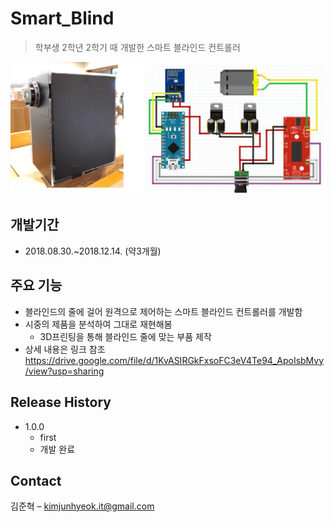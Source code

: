 # Smart_Blind
> 학부생 2학년 2학기 때 개발한 스마트 블라인드 컨트롤러

![](readme-img/header1.jpg)

## 개발기간
* 2018.08.30.~2018.12.14. (약3개월)


## 주요 기능
* 블라인드의 줄에 걸어 원격으로 제어하는 스마트 블라인드 컨트롤러를 개발함
* 시중의 제품을 분석하여 그대로 재현해봄
    * 3D프린팅을 통해 블라인드 줄에 맞는 부품 제작
* 상세 내용은 링크 참조
<https://drive.google.com/file/d/1KvASIRGkFxsoFC3eV4Te94_ApoIsbMvy/view?usp=sharing>


## Release History

* 1.0.0
    * first
    * 개발 완료


## Contact

김준혁 – kimjunhyeok.it@gmail.com
